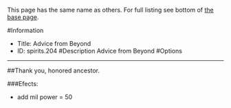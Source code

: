This page has the same name as others. For full listing see bottom of [the base page](advice_from.md).

#Information
 - Title: Advice from Beyond
 - ID: spirits.204
#Description
Advice from Beyond
#Options

___
##Thank you, honored ancestor.

###Efects:<ul><li>add mil power = 50</li></ul>

